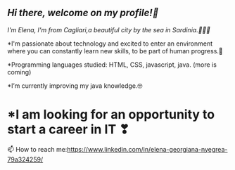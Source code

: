 ## *Hi there, welcome on my profile!👋*

*I'm Elena, I'm from Cagliari,a beautiful city by the sea in Sardinia.🌊🌊🌊*

*I'm passionate about technology and excited to enter an environment where you can constantly learn new skills, to be part of human progress.🤩

*Programming languages studied: HTML, CSS, javascript, java. (more is coming)

*I’m currently improving my java knowledge.🤓

# *I am looking for an opportunity to start a career in IT ❣

📫 How to reach me:https://www.linkedin.com/in/elena-georgiana-nyegrea-79a324259/

<!--
**HeelenaIT/HeelenaIT** is a ✨ _special_ ✨ repository because its `README.md` (this file) appears on your GitHub profile.

-->
